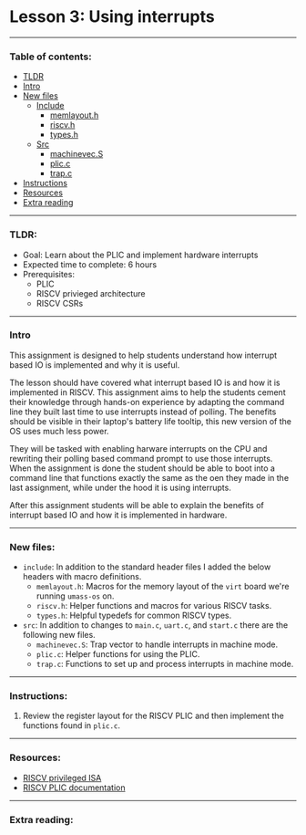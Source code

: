 # Lesson 3: Using interrupts

---

### Table of contents:
- [TLDR](#tldr)
- [Intro](#intro)
- [New files](#new-files)
	- [Include](#include)
		- [memlayout.h](#memlayouth)
		- [riscv.h](#riscvh)
		- [types.h](#typesh)
	- [Src](#src)
		- [machinevec.S](#machinevecs)
        - [plic.c](#plicc)
        - [trap.c](#trapc)
- [Instructions](#instructions)
- [Resources](#resources)
- [Extra reading](#extra-reading)

---

### TLDR:
- Goal: Learn about the PLIC and implement hardware interrupts
- Expected time to complete: 6 hours
- Prerequisites:
	- PLIC
	- RISCV privieged architecture
	- RISCV CSRs

---
	
### Intro
This assignment is designed to help students understand how interrupt based IO is implemented and why it is useful.

The lesson should have covered what interrupt based IO is and how it is implemented in RISCV. This assignment aims to help the students cement their knowledge through hands-on experience by adapting the command line they built last time to use interrupts instead of polling. The benefits should be visible in their laptop's battery life tooltip, this new version of the OS uses much less power.

They will be tasked with enabling harware interrupts on the CPU and rewriting their polling based command prompt to use those interrupts. When the assignment is done the student should be able to boot into a command line that functions exactly the same as the oen they made in the last assignment, while under the hood it is using interrupts.

After this assignment students will be able to explain the benefits of interrupt based IO and how it is implemented in hardware.

---

### New files:
- <a id=include></a>`include`: In addition to the standard header files I added the below headers with macro definitions.
	- <a id=memlayouth></a>`memlayout.h`: Macros for the memory layout of the `virt` board we're running `umass-os` on.
	- <a id=riscvh></a>`riscv.h`: Helper functions and macros for various RISCV tasks.
	- <a id=typesh></a>`types.h`: Helpful typedefs for common RISCV types.
- <a id=src></a>`src`: In addition to changes to `main.c`, `uart.c`, and `start.c` there are the following new files.
	- <a id=machinevecs></a>`machinevec.S`: Trap vector to handle  interrupts in machine mode.
	- <a id=plicc></a>`plic.c`: Helper functions for using the PLIC.
	- <a id=trapc></a>`trap.c`: Functions to set up and process interrupts in machine mode.

---

### Instructions:
1. Review the register layout for the RISCV PLIC and then implement the functions found in `plic.c`.

---

### Resources:
- [RISCV privileged ISA](../../../references/riscv/riscv-privileged-20211203.pdf)
- [RISCV PLIC documentation](../../../references/riscv/riscv-plic-1.0.0.pdf)

---

### Extra reading:

